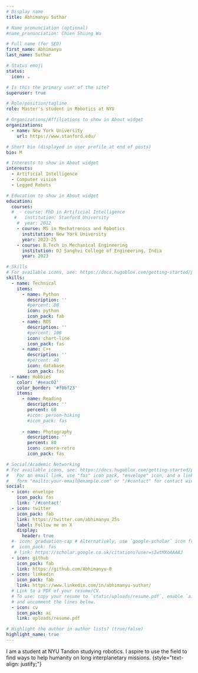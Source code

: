 ```yaml
---
# Display name
title: Abhimanyu Suthar

# Name pronunciation (optional)
#name_pronunciation: Chien Shiung Wu

# Full name (for SEO)
first_name: Abhimanyu
last_name: Suthar

# Status emoji
status:
  icon: ☕️

# Is this the primary user of the site?
superuser: true

# Role/position/tagline
role: Master's student in Robotics at NYU

# Organizations/Affiliations to show in About widget
organizations:
  - name: New York University 
    url: https://www.stanford.edu/

# Short bio (displayed in user profile at end of posts)
bio: M

# Interests to show in About widget
interests:
  - Artificial Intelligence
  - Computer vision
  - Legged Robots

# Education to show in About widget
education:
  courses:
  #  - course: PhD in Artificial Intelligence
   #   institution: Stanford University
    #  year: 2012
    - course: MS in Mechatronics and Robotics
      institution: New York University
      year: 2023-25
    - course: B.Tech in Mechanical Engineering
      institution: DJ Sanghvi College of Engineering, India
      year: 2023

# Skills
# For available icons, see: https://docs.hugoblox.com/getting-started/page-builder/#icons
skills:
  - name: Technical
    items:
      - name: Python
        description: ''
        #percent: 80
        icon: python
        icon_pack: fab
      - name: ROS
        description: ''
        #percent: 100
        icon: chart-line
        icon_pack: fas
      - name: C++
        description: ''
        #percent: 40
        icon: database
        icon_pack: fas
  - name: Hobbies
    color: '#eeac02'
    color_border: '#f0bf23'
    items:
      - name: Reading
        description: ''
        percent: 60
        #icon: person-hiking
        #icon_pack: fas
      
      - name: Photography
        description: ''
        percent: 80
        icon: camera-retro
        icon_pack: fas

# Social/Academic Networking
# For available icons, see: https://docs.hugoblox.com/getting-started/page-builder/#icons
#   For an email link, use "fas" icon pack, "envelope" icon, and a link in the
#   form "mailto:your-email@example.com" or "/#contact" for contact widget.
social:
  - icon: envelope
    icon_pack: fas
    link: '/#contact'
  - icon: twitter
    icon_pack: fab
    link: https://twitter.com/abhimanyu_25s
    label: Follow me on X
    display:
      header: true
  #- icon: graduation-cap # Alternatively, use `google-scholar` icon from `ai` icon pack
  #  icon_pack: fas
   # link: https://scholar.google.co.uk/citations?user=sIwtMXoAAAAJ
  - icon: github
    icon_pack: fab
    link: https://github.com/Abhimanyu-0
  - icon: linkedin
    icon_pack: fab
    link: https://www.linkedin.com/in/abhimanyu-suthar/
  # Link to a PDF of your resume/CV.
  # To use: copy your resume to `static/uploads/resume.pdf`, enable `ai` icons in `params.yaml`,
  # and uncomment the lines below.
  - icon: cv
    icon_pack: ai
    link: uploads/resume.pdf

# Highlight the author in author lists? (true/false)
highlight_name: true
---
```


I am a student at NYU Tandon studying robotics. I aspire to use the field to find ways to help humanity on long interplanetary missions. 
{style="text-align: justify;"}
